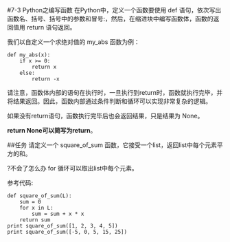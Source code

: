 #7-3 Python之编写函数
在Python中，定义一个函数要使用 def 语句，依次写出函数名、括号、括号中的参数和冒号:，然后，在缩进块中编写函数体，函数的返回值用 return 语句返回。

我们以自定义一个求绝对值的 my_abs 函数为例：

	def my_abs(x):
	    if x >= 0:
	        return x
	    else:
	        return -x
请注意，函数体内部的语句在执行时，一旦执行到return时，函数就执行完毕，并将结果返回。因此，函数内部通过条件判断和循环可以实现非常复杂的逻辑。

如果没有return语句，函数执行完毕后也会返回结果，只是结果为 None。

**return None可以简写为return**。

##任务
请定义一个 square_of_sum 函数，它接受一个list，返回list中每个元素平方的和。

?不会了怎么办
for 循环可以取出list中每个元素。

参考代码:

	def square_of_sum(L):
	    sum = 0
	    for x in L:
	        sum = sum + x * x
	    return sum
	print square_of_sum([1, 2, 3, 4, 5])
	print square_of_sum([-5, 0, 5, 15, 25])